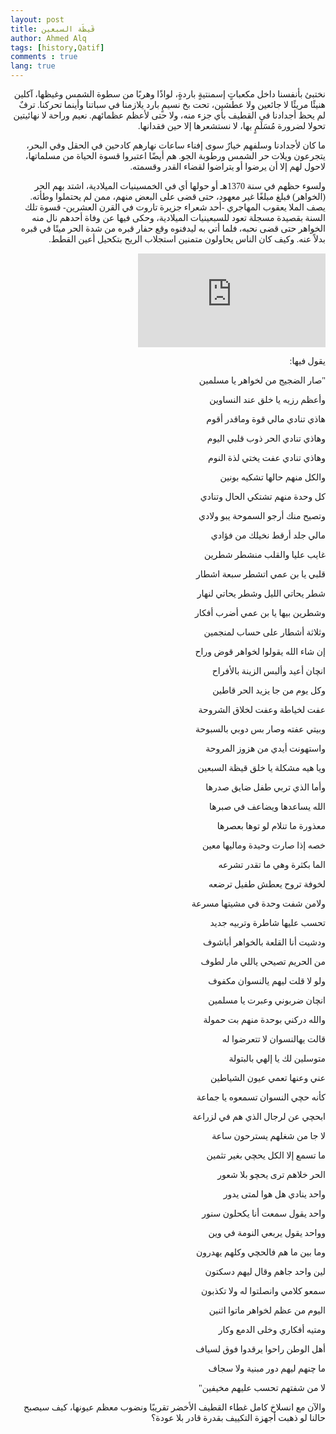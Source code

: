 ```yaml
---
layout: post
title: قَيظَة السبعين
author: Ahmed Alq
tags: [history,Qatif]
comments : true
lang: true
---
```


<div dir="rtl" style="font-family: 'Amiri', serif;" markdown="1"> 

نختبئ بأنفسنا داخل مكعباتٍ إسمنتيةٍ باردةٍ، لواذًا وهربًا من سطوة الشمس وغيظها، آكلين هنيئًا مريئًا لا جائعين ولا عطشين، تحت بخ نسيمٍ بارد يلازمنا في سباتنا وأينما تحركنا. ترفٌ لم يحظ أجدادنا في القطيف بأي جزء منه، ولا حتى لأعظم عظمائهم. نعيم وراحة لا نهائيتين تحولا لضرورة مُسَلَمٍ بها، لا نستشعرها إلا حين فقدانها.



ما كان لأجدادنا وسلفهم خيارٌ سوى إفناء ساعات نهارهم كادحين في الحقل وفي البحر، يتجرعون ويلات حر الشمس ورطوبة الجو. هم أيضًا اعتبروا قسوة الحياة من مسلماتها، لاحول لهم إلا أن يرضوا أو يتراضوا لقضاء القدر وقسمته.



ولسوء حظهم في سنة 1370هـ أو حولها أي في الخمسينيات الميلادية، اشتد بهم الحر (الخواهر) فبلغ مبلغًا غير معهود، حتى قضى على البعض منهم، ممن لم يحتملوا وطأته. يصف الملا يعقوب المهاجري -أحد شعراء جزيرة تاروت في القرن العشرين- قسوة تلك السنة بقصيدة مسجلة تعود للسبعينيات الميلادية، وحكى فيها عن وفاة أحدهم نال منه الخواهر حتى قضى نحبه، فلما أتي به ليدفنوه وقع حفار قبره من شدة الحر ميتًا في قبره بدلاً عنه. وكيف كان الناس يحاولون متمنين استجلاب الريح بتكحيل أعين القطط.

<iframe   src="https://www.youtube.com/embed/jhKekJ4yDq0" frameborder="0" allow="accelerometer; autoplay; encrypted-media; gyroscope; picture-in-picture" onload="this.width=screen.width;this.height=screen.width / 4;" allowfullscreen></iframe>

يقول فيها:

"صار الضجيج من لخواهر يا مسلمين

وأعظم رزيه يا خلق عند النساوين

هاذي تنادي مالي قوة وماقدر أقوم

وهاذي تنادي الحر ذوب قلبي اليوم

وهاذي تنادي عفت يختي لذة النوم

والكل منهم حالها تشكيه بونين

كل وحدة منهم تشتكي الحال وتنادي

وتصيح منك أرجو السموحة يبو ولادي

مالي جلد أرقط نخيلك من فؤادي



غايب عليا والقلب منشطر شطرين

قلبي يا بن عمي اتشطر سبعة اشطار

شطر يحاتي الليل وشطر يحاتي لنهار

وشطرين بيها يا بن عمي أضرب أفكار

وثلاثة أشطار على حساب لمنجمين 



إن شاء الله يقولوا لخواهر قوض وراح

انچان أعيد وألبس الزينة بالأفراح

وكل يوم من جا يزيد الحر قاطين



عفت لخياطة وعفت لخلاق الشروحة

وبيتي عفته وصار بس دوبي بالسبوحة

واستهونت أيدي من هزوز المروحة

 ويا هيه مشكلة يا خلق قيظة السبعين



وأما الذي تربي طفل ضايق صدرها

الله يساعدها ويضاعف في صبرها

معذورة ما تنلام لو توها بعصرها 

خصه إذا صارت وحيدة وماليها معين

الما بكثرة وهي ما تقدر تشرعه

لخوفة تروح يعطش طفيل ترضعه

ولامن شفت وحدة في مشيتها مسرعة

تحسب عليها شاطرة وتربيه جديد



ودشيت أنا القلعة بالخواهر أباشوف

من الحريم تصيحي ياللي مار لطوف

ولو لا قلت ليهم يالنسوان مكفوف

 انچان ضربوني وعبرت يا مسلمين



والله دركني بوحدة منهم بت حمولة

قالت يهالنسوان لا تتعرضوا له

متوسلين لك يا إلهي بالبتولة

عني وعنها تعمي عيون الشياطين

كأنه حچي النسوان تسمعوه يا جماعة



 ابحچي عن لرجال الذي هم في لزراعة

لا جا من شغلهم يسترحون ساعة

ما تسمع إلا الكل يحچي بغير تثمين

الحر خلاهم ترى يحچو بلا شعور

واحد ينادي هل هوا لمتى يدور

واحد يقول سمعت أنا يكحلون سنور

وواحد يقول يربعي النومة في وين

وما بين ما هم فالحچي وكلهم يهدرون

لين واحد جاهم وقال ليهم دسكتون

سمعو كلامي وانصلتوا له ولا تكذبون

اليوم من عظم لخواهر ماتوا اثنين

ومتيه أفكاري وخلى الدمع وكار

أهل الوطن راحوا يرقدوا فوق لسياف

ما چنهم ليهم دور مبنية ولا سجاف

لا من شفتهم تحسب عليهم مخيفين"





والآن مع انسلاخ كامل غطاء القطيف الأخضر تقريبًا ونضوب معظم عيونها، كيف سيصبح حالنا لو ذهبت أجهزة التكييف بقدرة قادر بلا عودة؟
</div>